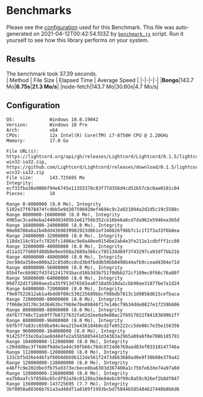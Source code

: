 # Benchmarks
Please see the [configuration](#Configuration) used for this Benchmark. This file was auto-generated on 2021-04-12T00:42:54.103Z by [`benchmark.js`](scripts/benchmark.js) script. Run it yourself to see how this library performs on your system.
## Results
The benchmark took 37.39 seconds.<br>
| Method | File Size | Elapsed Time | Average Speed |
|-|-|-|-|
|**Bongo**|143.7 Mo|**6.75s**|**21.3 Mo/s**|
|node-fetch|143.7 Mo|30.60s|4.7 Mo/s|

## Configuration
```
OS:             Windows 10.0.19042
Version:        Windows 10 Pro
Arch:           x64
CPUs:           12x Intel(R) Core(TM) i7-8750H CPU @ 2.20GHz
Memory:         17.0 Go

File URL(s):    https://lightcord.org/api/gh/releases/Lightcord/Lightcord/0.1.5/lightcord-win32-ia32.zip, https://github.com/Lightcord/Lightcord/releases/download/0.1.5/lightcord-win32-ia32.zip
File size:      143.725695 Mo
Integrity:      ecf31fba30a908bf94e6745e11355378c83f77d356d4cd51b57cbc0ae0101c04
Pieces:         18

Range 0-8000000 (8.0 Mo), Integrity 5102e27f078474fc4bb5e9d207596920ef4694c9c2a921094a2d2d5c19c5588c
Range 8000000-16000000 (8.0 Mo), Integrity 4965ac3cad4eba2440d03405b1e61756b352ce16be6a6cd7da962e5946ea3b5d
Range 16000000-24000000 (8.0 Mo), Integrity 98e08788a6a2b48dd4369039982923d0b1ef340826f96b7c1c1f2f3a33f6b8ea
Range 24000000-32000000 (8.0 Mo), Integrity 118de114c91efc7826fc1406ac9e8a40ee0154be2ab4e3fe211e1cdbfff1cc80
Range 32000000-40000000 (8.0 Mo), Integrity d11a3177d60fd88b8e9ee568a2689a366cc785134d69f3f43297ca93df7bb21b
Range 40000000-48000000 (8.0 Mo), Integrity 2ec98da358ee000a22c85d0cc0cd3bdfbddb50bb0498b44afb9ccead4304e71d
Range 48000000-56000000 (8.0 Mo), Integrity 85b4fec6b982fd3f41241791bacd16b3d3b751f0dbb272cf189ec8f66c76a08f
Range 56000000-64000000 (8.0 Mo), Integrity 00d732d1f1860aea5a35f913d76565ea0718a5b18da1cbb90ae31877be7a1d24
Range 64000000-72000000 (8.0 Mo), Integrity f9e07522612ab1a4bdd8f08c530225689bbcf98bdb7813c1d9858d615cefbaca
Range 72000000-80000000 (8.0 Mo), Integrity 7f068e3d170c3436463bc79b9e78e89846f17e146cf9b34dde0827e17259b606
Range 80000000-88000000 (8.0 Mo), Integrity d4f677748c72ab9ff7b8727632fa62d2ee0a9e00ac2f6917022f84183699b1ff
Range 88000000-96000000 (8.0 Mo), Integrity b97b7f7a83cc658ba94c4ea215e436184b0cd2fe05222cc5de80c7e35e156356
Range 96000000-104000000 (8.0 Mo), Integrity 914257f33e26a1ae8d484fe2a55b5085441d34363a29b5a09a6f0e708b185791
Range 104000000-112000000 (8.0 Mo), Integrity c20ddd0ac3f7686f9dde3a44c50fb66c76dc0724d6769aad83ef03310147746a
Range 112000000-120000000 (8.0 Mo), Integrity 133cbf5d26e446faf60b0dbb9b122de561f2473d663688ad0e9f38b08e379a42
Range 120000000-128000000 (8.0 Mo), Integrity e46ffc9e202dbe3fb75a9373ecbece8ba6383d367408a1c756fe63de74a97a8d
Range 128000000-136000000 (8.0 Mo), Integrity ea7b0aafc5f856bc65cdf92a36c0128ba34e84ebc0f99c0a59c926ef2b8df847
Range 136000000-143725695 (7.7 Mo), Integrity 3bf0058a88366b761a3ad48d71a8109f1993bcbd75844b585484627448b8b6d6
```